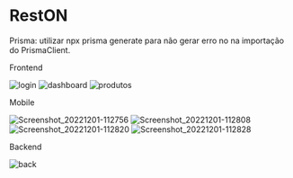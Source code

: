 # RestON

Prisma: utilizar npx prisma generate para não gerar erro no na importação do PrismaClient.

Frontend

![login](https://user-images.githubusercontent.com/59449334/205079789-4df40560-40b8-4158-8c85-4c9a0cd580dc.jpg)
![dashboard](https://user-images.githubusercontent.com/59449334/205079813-c90069db-5266-4364-92fd-b8032b470350.jpg)
![produtos](https://user-images.githubusercontent.com/59449334/205079819-44e4b94c-e949-45d6-9472-c7ca28abdd05.jpg)

Mobile

![Screenshot_20221201-112756](https://user-images.githubusercontent.com/59449334/205080395-5548eab9-24bd-4de1-9b63-4d69550b49b2.png)
![Screenshot_20221201-112808](https://user-images.githubusercontent.com/59449334/205080456-3da1113f-6ac1-4fea-be9d-c790109ac283.png)
![Screenshot_20221201-112820](https://user-images.githubusercontent.com/59449334/205080464-7f374fbb-5ad5-4370-9611-d4418629780f.png)
![Screenshot_20221201-112828](https://user-images.githubusercontent.com/59449334/205080477-f23d1dc0-2ddc-45cc-9651-e2d4d15da4b6.png)

Backend

![back](https://user-images.githubusercontent.com/59449334/205081008-c2489a41-f0e2-4a9a-8a33-e638547917c5.jpg)
